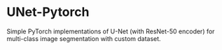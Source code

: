 # UNet-Pytorch
Simple PyTorch implementations of U-Net (with ResNet-50 encoder) for multi-class image segmentation with custom dataset.
